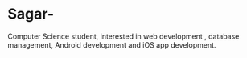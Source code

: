 # Sagar-
 Computer Science student, interested in web development , database management, Android development and iOS app development.
